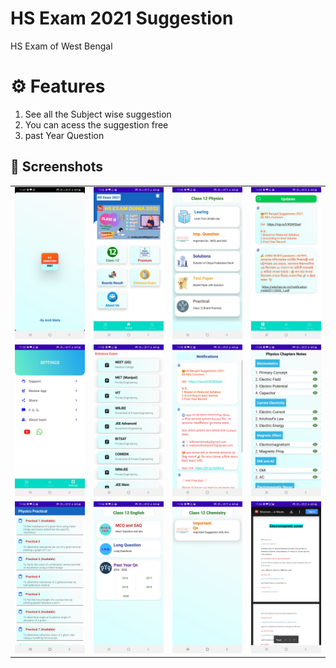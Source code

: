 # HS Exam 2021 Suggestion 
HS Exam of West Bengal 

# ⚙️ Features 
1. See all the Subject wise suggestion
2. You can acess the suggestion free
3. past Year Question

## 📸 Screenshots

|||||
|:----------------------------------------:|:-----------------------------------------:|:-----------------------------------------:|:-----------------------------------------: |
| ![Imgur](Demo/1.jpg) | ![Imgur](Demo/2.jpg) | ![Imgur](Demo/3.jpg) | ![Imgur](Demo/4.jpg) |
| ![Imgur](Demo/5.jpg) | ![Imgur](Demo/6.jpg) | ![Imgur](Demo/7.jpg) | ![Imgur](Demo/8.jpg) |
| ![Imgur](Demo/9.jpg) | ![Imgur](Demo/10.jpg) | ![Imgur](Demo/11.jpg) | ![Imgur](Demo/12.jpg) |
